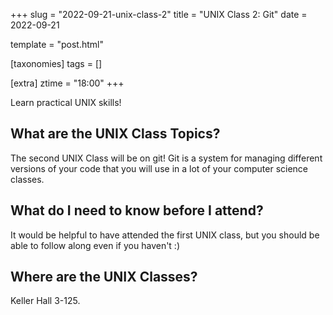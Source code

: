 +++
slug = "2022-09-21-unix-class-2"
title = "UNIX Class 2: Git"
date = 2022-09-21

template = "post.html"

[taxonomies]
tags = []

[extra]
ztime = "18:00"
+++

Learn practical UNIX skills!

<!-- more -->

## What are the UNIX Class Topics?

The second UNIX Class will be on git! 
Git is a system for managing different versions of your code that you will use in a lot of your computer science classes.

## What do I need to know before I attend?

It would be helpful to have attended the first UNIX class, but you should be able to follow along even if you haven't :)


## Where are the UNIX Classes?

Keller Hall 3-125.
